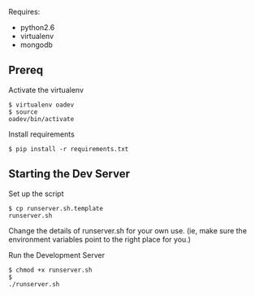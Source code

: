 Requires:
* python2.6
* virtualenv
* mongodb


Prereq
-----------------------
Activate the virtualenv
<code><pre>$ virtualenv oadev <br>$ source oadev/bin/activate
</pre></code>

Install requirements
<code><pre>$ pip install -r requirements.txt
</pre></code>

Starting the Dev Server
--------------------------
Set up the script
<code><pre>$ cp runserver.sh.template runserver.sh</pre></code>
Change the details of runserver.sh for your own use. 
(ie, make sure the environment variables point to the right place for you.)

Run the Development Server
<code><pre>$ chmod +x runserver.sh <br>$ ./runserver.sh</pre></code>
